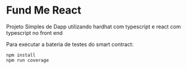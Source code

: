 # Fund Me React

Projeto Simples de Dapp utilizando hardhat com typescript e react com typescript no front end

Para executar a bateria de testes do smart contract:

```shell
npm install
npm run coverage
```
